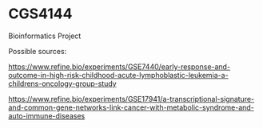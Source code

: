 # CGS4144
Bioinformatics Project

Possible sources:

https://www.refine.bio/experiments/GSE7440/early-response-and-outcome-in-high-risk-childhood-acute-lymphoblastic-leukemia-a-childrens-oncology-group-study

https://www.refine.bio/experiments/GSE17941/a-transcriptional-signature-and-common-gene-networks-link-cancer-with-metabolic-syndrome-and-auto-immune-diseases
